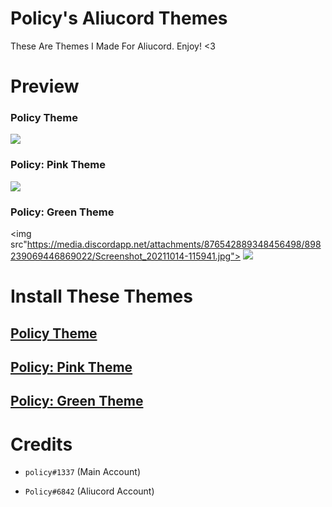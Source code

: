 # Policy's Aliucord Themes
These Are Themes I Made For Aliucord. Enjoy! <3

# Preview
### Policy Theme
<img src="https://media.discordapp.net/attachments/873240959318642748/898042540484333578/Screenshot_20211013-225956.jpg">

### Policy: Pink Theme
<img src="https://media.discordapp.net/attachments/873240959318642748/898042540748578836/Screenshot_20211013-225910.jpg">

### Policy: Green Theme
<img src"https://media.discordapp.net/attachments/876542889348456498/898239069446869022/Screenshot_20211014-115941.jpg">
<img src="https://media.discordapp.net/attachments/876542889348456498/898239069174235166/Screenshot_20211014-120007.jpg">

# Install These Themes

## [Policy Theme](https://cdn.discordapp.com/attachments/873240959318642748/898046455254761502/policy.json)

## [Policy: Pink Theme](https://cdn.discordapp.com/attachments/873240959318642748/898043117553479712/policypink.json)

## [Policy: Green Theme](https://cdn.discordapp.com/attachments/876542889348456498/898239370820190228/policygreen.json)

# Credits
- `policy#1337` (Main Account)

- `Policy#6842` (Aliucord Account)
